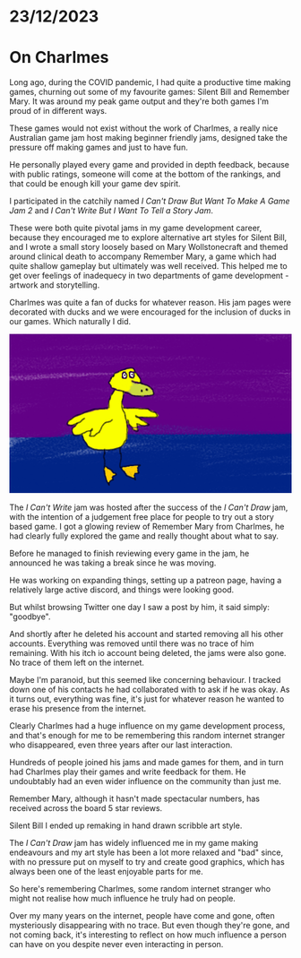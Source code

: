 # 23/12/2023
# On Charlmes

Long ago, during the COVID pandemic, I had quite a productive time making games, churning out some of my favourite games: Silent Bill and Remember Mary. It was around my peak game output and they're both games I'm proud of in different ways.

These games would not exist without the work of Charlmes, a really nice Australian game jam host making beginner friendly jams, designed take the pressure off making games and just to have fun.

He personally played every game and provided in depth feedback, because with public ratings, someone will come at the bottom of the rankings, and that could be enough kill your game dev spirit.

I participated in the catchily named *I Can't Draw But Want To Make A Game Jam 2* and *I Can't Write But I Want To Tell a Story Jam*.

These were both quite pivotal jams in my game development career, because they encouraged me to explore alternative art styles for Silent Bill, and I wrote a small story loosely based on Mary Wollstonecraft and themed around clinical death to accompany Remember Mary, a game which had quite shallow gameplay but ultimately was well received. This helped me to get over feelings of inadequecy in two departments of game development - artwork and storytelling.

Charlmes was quite a fan of ducks for whatever reason. His jam pages were decorated with ducks and we were encouraged for the inclusion of ducks in our games. Which naturally I did.

![A badly drawn duck on a blue and purple background](/images/blog/2023/duck.png)

The *I Can't Write* jam was hosted after the success of the *I Can't Draw* jam, with the intention of a judgement free place for people to try out a story based game. I got a glowing review of Remember Mary from Charlmes, he had clearly fully explored the game and really thought about what to say.

Before he managed to finish reviewing every game in the jam, he announced he was taking a break since he was moving.

He was working on expanding things, setting up a patreon page, having a relatively large active discord, and things were looking good.

But whilst browsing Twitter one day I saw a post by him, it said simply: "goodbye". 

And shortly after he deleted his account and started removing all his other accounts. Everything was removed until there was no trace of him remaining. With his itch io account being deleted, the jams were also gone. No trace of them left on the internet.

Maybe I'm paranoid, but this seemed like concerning behaviour. I tracked down one of his contacts he had collaborated with to ask if he was okay. As it turns out, everything was fine, it's just for whatever reason he wanted to erase his presence from the internet.

Clearly Charlmes had a huge influence on my game development process, and that's enough for me to be remembering this random internet stranger who disappeared, even three years after our last interaction.

Hundreds of people joined his jams and made games for them, and in turn had Charlmes play their games and write feedback for them. He undoubtably had an even wider influence on the community than just me.

Remember Mary, although it hasn't made spectacular numbers, has received across the board 5 star reviews.

Silent Bill I ended up remaking in hand drawn scribble art style.

The *I Can't Draw* jam has widely influenced me in my game making endeavours and my art style has been a lot more relaxed and "bad" since, with no pressure put on myself to try and create good graphics, which has always been one of the least enjoyable parts for me.

So here's remembering Charlmes, some random internet stranger who might not realise how much influence he truly had on people.

Over my many years on the internet, people have come and gone, often mysteriously disappearing with no trace. But even though they're gone, and not coming back, it's interesting to reflect on how much influence a person can have on you despite never even interacting in person.